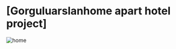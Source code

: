 # [Gorguluarslanhome apart hotel project]


![home](https://user-images.githubusercontent.com/101900441/185436177-43c3e352-70af-478b-bf88-fbe7112e8289.png)

